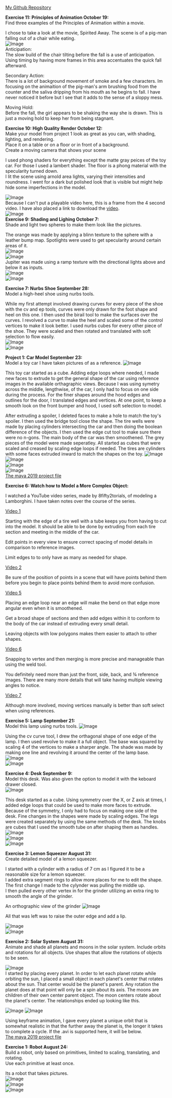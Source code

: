 [My Github Repository](https://github.com/williamsaj1/williamsaj1.github.io)  
  
**Exercise 11: Principles of Animation October 19:**  
Find three examples of the Principles of Animation within a movie.  
  
I chose to take a look at the movie, Spirited Away. The scene is of a pig-man falling out of a chair while eating.  
![Image](https://williamsaj1.github.io/siteImages/ex11/exercise11pic1.png)  
Anticipation:  
The slow build of the chair tilting before the fall is a use of anticipation. Using timing by having more frames in this area accentuates the quick fall afterward.  
  
Secondary Action:  
There is a lot of background movement of smoke and a few characters. Im focusing on the animaition of the pig-man's arm brushing food from the counter and the saliva dripping from his mouth as he begins to fall. I have never noticed it before but I see that it adds to the sense of a sloppy mess.  
  
Moving Hold:  
Before the fall, the girl appears to be shaking the way she is drawn. This is just a moving hold to keep her from being stagnant.  

  
**Exercise 10: High Quality Render October 12:**  
Make your model from project 1 look as great as you can, with
shading, lighting, and rendering.  
Place it on a table or on a floor or in front of a background.  
Create a moving camera that shows your scene  
  
I used phong shaders for everything except the matte gray peices of the toy car. For those I used a lambert shader. The floor is a phong material with the specularity turned down.  
I lit the scene using arnold area lights, varying their intensities and roundness. I went for a dark but polished look that is visible but might help hide some imperfections in the model.
  
![Image](https://williamsaj1.github.io/siteImages/ex10/exercise10pic1.png)  
Because I can't put a playable video here, this is a frame from the 4 second video. I have also placed a link to download the [video](https://github.com/williamsaj1/williamsaj1.github.io/blob/master/renders/WilliamsA_carRender.mp4).  
![Image](https://williamsaj1.github.io/siteImages/ex10/exercise10pic2.png)  
**Exercise 9: Shading and Lighing October 7:**  
Shade and light two spheres to make them look like the pictures.

The orange was made by applying a blinn texture to the sphere with a leather bump map. Spotlights were used to get specularity around certain areas of it.  
![Image](https://williamsaj1.github.io/siteImages/ex9/exercise9pic1.png)  
![Image](https://williamsaj1.github.io/siteImages/ex9/exercise9pic2.png)  
Jupiter was made using a ramp texture with the directional lights above and below it as inputs.  
![Image](https://williamsaj1.github.io/siteImages/ex9/exercise9pic3.png)  
![Image](https://williamsaj1.github.io/siteImages/ex9/exercise9pic4.png)  

**Exercise 7: Nurbs Shoe September 28:**  
Model a high-heel shoe using nurbs tools.  

While my first attempt involved drawing curves for every piece of the shoe with the cv and ep tools, curves were only drawn for the foot shape and heel on this one. I then used the birail tool to make the surfaces over the curves. I revolved a curve to make the heel and scaled some of the control vertices to make it look better. I used nurbs cubes for every other piece of the shoe. They were scaled and then rotated and translated with soft selection to flow easily.  
![Image](https://williamsaj1.github.io/siteImages/ex7/exercise7pic1.png)  
![Image](https://williamsaj1.github.io/siteImages/ex7/exercise7pic2.png)  
  
**Project 1: Car Model September 23:**  
Model a toy car I have taken pictures of as a reference.
![Image](https://williamsaj1.github.io/siteImages/proj1/project1pic1.png)  

This toy car started as a cube. Adding edge loops where needed, I made new faces to extrude to get the general shape of the car using reference images in the available orthagraphic views. Because I was using symetry across the middle, lengthwise, of the car, I only had to focus on one side during the process. For the finer shapes around the hood edges and outlines for the door, I translated edges and vertices. At one point, to keep a smooth look on the front bumper and hood, I used soft selection to model.  

After extruding a spoiler, I deleted faces to make a hole to match the toy's spoiler. I then used the bridge tool close the shape. The tire wells were made by placing cylinders intersecting the car and then doing the boolean difference of the objects. I then used the edge cut tool to make sure there were no n-gons. The main body of the car was then smoothened. The grey pieces of the model were made seperatley. All started as cubes that were scaled and creased by scaling edge loops if needed. The tires are cylinders with some faces extruded inward to match the shapes on the toy.
![Image](https://williamsaj1.github.io/siteImages/proj1/project1pic2.png)  
![Image](https://williamsaj1.github.io/siteImages/proj1/project1pic3.png)  
![Image](https://williamsaj1.github.io/siteImages/proj1/project1pic4.png)  
![Image](https://williamsaj1.github.io/siteImages/proj1/project1pic5.png)  
[The maya 2019 project file](https://github.com/williamsaj1/williamsaj1.github.io/blob/master/mayaProjects/WilliamsA%20p1%20car.mb)  

**Exercise 6: Watch how to Model a More Complex Object:**  

I watched a YouTube video series, made by 8fifty2torials, of modeling a Lamborghini. I have taken notes over the course of the series.  
  
[Video 1](https://www.youtube.com/watch?v=J64qYhdmP54)  
  
Starting with the edge of a tire well with a tube keeps you from having to cut into the model. It should be able to be done by extruding from each tire section and meeting in the middle of the car.  
  
Edit points in every view to ensure correct spacing of model details in comparison to reference images.  
  
Limit edges to to only have as many as needed for shape.  
  
[Video 2](https://www.youtube.com/watch?v=Jbpu5Oh9u98)  
  
Be sure of the position of points in a scene that will have points behind them before you begin to place points behind them to avoid more confusion.  
  
[Video 5](https://www.youtube.com/watch?v=0qSSI_t8-K4)  
  
Placing an edge loop near an edge will make the bend on that edge more angular even when it is smoothened.  
  
Get a broad shape of sections and then add edges within it to conform to the body of the car instead of extruding every small detail.  
  
Leaving objects with low polygons makes them easier to attach to other shapes.  
  
[Video 6](https://www.youtube.com/watch?v=VKePpdbSpsE)  
  
Snapping to vertex and then merging is more precise and manageable than using the weld tool.  
  
You definitely need more than just the front, side, back, and ¾ reference images. There are many more details that will take having multiple viewing angles to notice.  
  
[Video 7](https://www.youtube.com/watch?v=pTvRBsiQJxM)  
  
Although more involved, moving vertices manually is better than soft select when using references.  

**Exercise 5: Lamp September 21:**  
Model this lamp using nurbs tools.
![Image](https://williamsaj1.github.io/siteImages/ex5/exercise5pic3.png)  

Using the cv curve tool, I drew the orthagonal shape of one edge of the lamp. I then used revolve to make it a full object. The base was squared by scaling 4 of the vertices to make a sharper angle. The shade was made by making one line and revolving it around the center of the lamp base.  
![Image](https://williamsaj1.github.io/siteImages/ex5/exercise5pic1.png)  
![Image](https://williamsaj1.github.io/siteImages/ex5/exercise5pic2.png)  

**Exercise 4: Desk September 9:**  
Model this desk. Was also given the option to model it with the keboard drawer closed.  
![Image](https://williamsaj1.github.io/siteImages/ex4/exercise4pic1.png)  

This desk started as a cube. Using symmetry over the X, or Z axis at times, I added edge loops that could be used to make more faces to extrude. Because of the symmetry, I only had to focus on making one side of the desk. Fine changes in the shapes were made by scaling edges. The legs were created separately by using the same methods of the desk. The knobs are cubes that I used the smooth tube on after shaping them as handles.  
![Image](https://williamsaj1.github.io/siteImages/ex4/exercise4pic2.png)  
![Image](https://williamsaj1.github.io/siteImages/ex4/exercise4pic3.png)  
![Image](https://williamsaj1.github.io/siteImages/ex4/exercise4pic4.png)  

**Exercise 3: Lemon Squeezer August 31:**  
Create detailed model of a lemon squeezer.  
  
I started with a cylinder with a radius of 7 cm as I figured it to be a reasonable size for a lemon squeezer.  
I added extra segment rings to allow more places for me to edit the shape. The first change I made to the cylynder was pulling the middle up.  
I then pulled every other vertex in for the grinder utilizing an extra ring to smooth the angle of the grinder.  
  
An orthographic view of the grinder
![Image](https://williamsaj1.github.io/siteImages/ex3/exercise3pic2.png)  

All that was left was to raise the outer edge and add a lip.  

![Image](https://williamsaj1.github.io/siteImages/ex3/exercise3pic3.png)   
![Image](https://williamsaj1.github.io/siteImages/ex3/exercise3pic4.png)  
  
  
**Exercise 2: Solar System August 31:**  
Animate and shade all planets and moons in the solar system. Include orbits and rotations for all objects. Use shapes that allow the rotations of objects to be seen.  
  
![Image](https://williamsaj1.github.io/siteImages/ex2/exercise2pic1.png)   
I started by placing every planet. In order to let each planet rotate while orbiting the sun, I placed a small object in each planet's center that rotates about the sun. That center would be the planet's parent. Any rotation the planet does at that point will only be a spin about its axis. The moons are children of their own center parent object. The moon centers rotate about the planet's center. The relationships ended up looking like this.  

![Image](https://williamsaj1.github.io/siteImages/ex2/exercise2pic3.png)
![Image](https://williamsaj1.github.io/siteImages/ex2/exercise2pic2.png)   

Using keyframe animation, I gave every planet a unique orbit that is somewhat realistic in that the further away the planet is, the longer it takes to complete a cycle.
If the .avi is supported here, it will be below.  
[The maya 2019 project file](https://github.com/williamsaj1/williamsaj1.github.io/blob/master/mayaProjects/exercise2SolarSystem.mb)  

  
  
**Exercise 1: Robot August 24:**  
Build a robot, only based on primitives, limited to scaling, translating, and rotating.  
Use each primitive at least once.  
  
Its a robot that takes pictures.  
![Image](https://williamsaj1.github.io/siteImages/ex1/exercise1pic1.png)  
![Image](https://williamsaj1.github.io/siteImages/ex1/exercise1pic2.png)   
![Image](https://williamsaj1.github.io/siteImages/ex1/exercise1pic3.png)  
